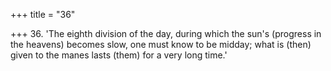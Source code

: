 +++
title = "36"

+++
36. 'The eighth division of the day, during which the sun's (progress in the heavens) becomes slow, one must know to be midday; what is (then) given to the manes lasts (them) for a very long time.'
